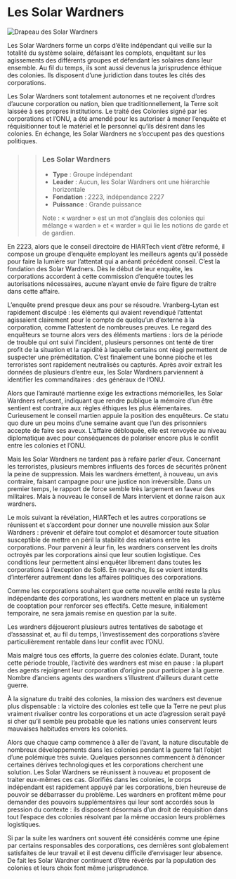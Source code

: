 # Les Solar Wardners

![Drapeau des Solar Wardners](Solar%20Wardners.png)

Les Solar Wardners forme un corps d’élite indépendant qui veille sur la totalité du système solaire, défaisant les complots, enquêtant sur les agissements des différents groupes et défendant les solaires dans leur ensemble. Au fil du temps, ils sont aussi devenus la jurisprudence éthique des colonies. Ils disposent d’une juridiction dans toutes les cités des corporations.

Les Solar Wardners sont totalement autonomes et ne reçoivent d’ordres d’aucune corporation ou nation, bien que traditionnellement, la Terre soit laissée à ses propres institutions. Le traité des Colonies signé par les corporations et l’ONU, a été amendé pour les autoriser à mener l’enquête et réquisitionner tout le matériel et le personnel qu’ils désirent dans les colonies. En échange, les Solar Wardners ne s’occupent pas des questions politiques.

>> ### Les Solar Wardners
>>
>> * **Type** : Groupe indépendant
>> * **Leader** : Aucun, les Solar Wardners ont une hiérarchie horizontale
>> * **Fondation** : 2223, indépendance 2227
>> * **Puissance** : Grande puissance
>>
>> Note : « wardner » est un mot d’anglais des colonies qui mélange « warden » et « warder » qui lie les notions de garde et de gardien.

En 2223, alors que le conseil directoire de HIARTech vient d’être reformé, il compose un groupe d’enquête employant les meilleurs agents qu’il possède pour faire la lumière sur l’attentat qui a anéanti précédent conseil. C’est la fondation des Solar Wardners. Dès le début de leur enquête, les corporations accordent à cette commission d’enquête toutes les autorisations nécessaires, aucune n’ayant envie de faire figure de traître dans cette affaire.

L’enquête prend presque deux ans pour se résoudre. Vranberg-Lytan est rapidement disculpé : les éléments qui avaient revendiqué l’attentat agissaient clairement pour le compte de quelqu’un d’externe à la corporation, comme l’attestent de nombreuses preuves. Le regard des enquêteurs se tourne alors vers des éléments martiens : lors de la période de trouble qui ont suivi l’incident, plusieurs personnes ont tenté de tirer profit de la situation et la rapidité à laquelle certains ont réagi permettent de suspecter une préméditation. C’est finalement une bonne pioche et les terroristes sont rapidement neutralisés ou capturés. Après avoir extrait les données de plusieurs d’entre eux, les Solar Wardners parviennent à identifier les commanditaires : des généraux de l’ONU.

Alors que l’amirauté martienne exige les extractions mémorielles, les Solar Wardners refusent, indiquant que rendre publique la mémoire d’un être sentient est contraire aux règles éthiques les plus élémentaires. Curieusement le conseil martien appuie la position des enquêteurs. Ce statu quo dure un peu moins d’une semaine avant que l’un des prisonniers accepte de faire ses aveux. L’affaire débloquée, elle est renvoyée au niveau diplomatique avec pour conséquences de polariser encore plus le conflit entre les colonies et l’ONU.

Mais les Solar Wardners ne tardent pas à refaire parler d’eux. Concernant les terroristes, plusieurs membres influents des forces de sécurités prônent la peine de suppression. Mais les wardners émettent, à nouveau, un avis contraire, faisant campagne pour une justice non irréversible. Dans un premier temps, le rapport de force semble très largement en faveur des militaires. Mais à nouveau le conseil de Mars intervient et donne raison aux wardners.

Le mois suivant la révélation, HIARTech et les autres corporations se réunissent et s’accordent pour donner une nouvelle mission aux Solar Wardners : prévenir et défaire tout complot et désamorcer toute situation susceptible de mettre en péril la stabilité des relations entre les corporations. Pour parvenir à leur fin, les wardners conservent les droits octroyés par les corporations ainsi que leur soutien logistique. Ces conditions leur permettent ainsi enquêter librement dans toutes les corporations à l’exception de Sol6. En revanche, ils se voient interdits d’interférer autrement dans les affaires politiques des corporations.

Comme les corporations souhaitent que cette nouvelle entité reste la plus indépendante des corporations, les wardners mettent en place un système de cooptation pour renforcer ses effectifs. Cette mesure, initialement temporaire, ne sera jamais remise en question par la suite.

Les wardners déjoueront plusieurs autres tentatives de sabotage et d’assassinat et, au fil du temps, l’investissement des corporations s’avère particulièrement rentable dans leur conflit avec l’ONU.

Mais malgré tous ces efforts, la guerre des colonies éclate. Durant, toute cette période trouble, l’activité des wardners est mise en pause : la plupart des agents rejoignent leur corporation d’origine pour participer à la guerre. Nombre d’anciens agents des wardners s’illustrent d’ailleurs durant cette guerre.

À la signature du traité des colonies, la mission des wardners est devenue plus dispensable : la victoire des colonies est telle que la Terre ne peut plus vraiment rivaliser contre les corporations et un acte d’agression serait payé si cher qu’il semble peu probable que les nations unies conservent leurs mauvaises habitudes envers les colonies.

Alors que chaque camp commence à aller de l’avant, la nature discutable de nombreux développements dans les colonies pendant la guerre fait l’objet d’une polémique très suivie. Quelques personnes commencent à dénoncer certaines dérives technologiques et les corporations cherchent une solution. Les Solar Wardners se réunissent à nouveau et proposent de traiter eux-mêmes ces cas. Glorifiés dans les colonies, le corps indépendant est rapidement appuyé par les corporations, bien heureuse de pouvoir se débarrasser du problème. Les wardners en profitent même pour demander des pouvoirs supplémentaires qui leur sont accordés sous la pression du contexte : ils disposent désormais d’un droit de réquisition dans tout l’espace des colonies résolvant par la même occasion leurs problèmes logistiques.

Si par la suite les wardners ont souvent été considérés comme une épine par certains responsables des corporations, ces dernières sont globalement satisfaites de leur travail et il est devenu difficile d’envisager leur absence. De fait les Solar Wardner continuent d’être révérés par la population des colonies et leurs choix font même jurisprudence.
